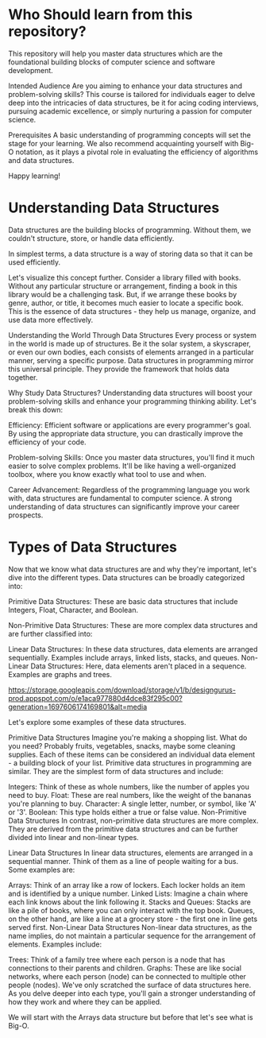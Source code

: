 # Who Should learn from this repository?
This repository will help you master data structures which are the foundational building blocks of computer science and software development.

Intended Audience
Are you aiming to enhance your data structures and problem-solving skills? This course is tailored for individuals eager to delve deep into the intricacies of data structures, be it for acing coding interviews, pursuing academic excellence, or simply nurturing a passion for computer science.

Prerequisites
A basic understanding of programming concepts will set the stage for your learning. We also recommend acquainting yourself with Big-O notation, as it plays a pivotal role in evaluating the efficiency of algorithms and data structures.

Happy learning!


# Understanding Data Structures
Data structures are the building blocks of programming. Without them, we couldn't structure, store, or handle data efficiently.

In simplest terms, a data structure is a way of storing data so that it can be used efficiently.

Let's visualize this concept further. Consider a library filled with books. Without any particular structure or arrangement, finding a book in this library would be a challenging task. But, if we arrange these books by genre, author, or title, it becomes much easier to locate a specific book. This is the essence of data structures - they help us manage, organize, and use data more effectively.

Understanding the World Through Data Structures
Every process or system in the world is made up of structures. Be it the solar system, a skyscraper, or even our own bodies, each consists of elements arranged in a particular manner, serving a specific purpose. Data structures in programming mirror this universal principle. They provide the framework that holds data together.

Why Study Data Structures?
Understanding data structures will boost your problem-solving skills and enhance your programming thinking ability. Let's break this down:

Efficiency: Efficient software or applications are every programmer's goal. By using the appropriate data structure, you can drastically improve the efficiency of your code.

Problem-solving Skills: Once you master data structures, you'll find it much easier to solve complex problems. It'll be like having a well-organized toolbox, where you know exactly what tool to use and when.

Career Advancement: Regardless of the programming language you work with, data structures are fundamental to computer science. A strong understanding of data structures can significantly improve your career prospects.


# Types of Data Structures
Now that we know what data structures are and why they're important, let's dive into the different types. Data structures can be broadly categorized into:

Primitive Data Structures: These are basic data structures that include Integers, Float, Character, and Boolean.

Non-Primitive Data Structures: These are more complex data structures and are further classified into:

Linear Data Structures: In these data structures, data elements are arranged sequentially. Examples include arrays, linked lists, stacks, and queues.
Non-Linear Data Structures: Here, data elements aren't placed in a sequence. Examples are graphs and trees.

https://storage.googleapis.com/download/storage/v1/b/designgurus-prod.appspot.com/o/e1aca977880d4dce83f295c00?generation=1697606174169801&alt=media

Let's explore some examples of these data structures.

Primitive Data Structures
Imagine you're making a shopping list. What do you need? Probably fruits, vegetables, snacks, maybe some cleaning supplies. Each of these items can be considered an individual data element - a building block of your list. Primitive data structures in programming are similar. They are the simplest form of data structures and include:

Integers: Think of these as whole numbers, like the number of apples you need to buy.
Float: These are real numbers, like the weight of the bananas you're planning to buy.
Character: A single letter, number, or symbol, like 'A' or '3'.
Boolean: This type holds either a true or false value.
Non-Primitive Data Structures
In contrast, non-primitive data structures are more complex. They are derived from the primitive data structures and can be further divided into linear and non-linear types.

Linear Data Structures
In linear data structures, elements are arranged in a sequential manner. Think of them as a line of people waiting for a bus. Some examples are:

Arrays: Think of an array like a row of lockers. Each locker holds an item and is identified by a unique number.
Linked Lists: Imagine a chain where each link knows about the link following it.
Stacks and Queues: Stacks are like a pile of books, where you can only interact with the top book. Queues, on the other hand, are like a line at a grocery store - the first one in line gets served first.
Non-Linear Data Structures
Non-linear data structures, as the name implies, do not maintain a particular sequence for the arrangement of elements. Examples include:

Trees: Think of a family tree where each person is a node that has connections to their parents and children.
Graphs: These are like social networks, where each person (node) can be connected to multiple other people (nodes).
We've only scratched the surface of data structures here. As you delve deeper into each type, you'll gain a stronger understanding of how they work and where they can be applied.

We will start with the Arrays data structure but before that let's see what is Big-O.
